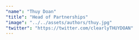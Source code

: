 ```yaml
---
"name": "Thuy Doan"
"title": "Head of Partnerships"
"image": "../../assets/authors/thuy.jpg"
"twitter": "https://twitter.com/clearlyTHUYDOAN"
---
```

